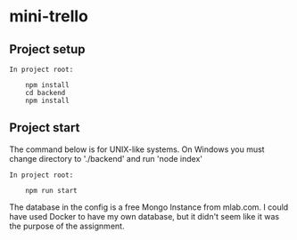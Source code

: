 # mini-trello

## Project setup
```
In project root:

    npm install
    cd backend
    npm install
```

## Project start
The command below is for UNIX-like systems. On Windows you must change directory to './backend' and run 'node index'
```
In project root:

    npm run start
```

The database in the config is a free Mongo Instance from mlab.com. 
I could have used Docker to have my own database, but it didn't seem like it was the purpose of the assignment.
